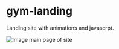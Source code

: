 ﻿# gym-landing
Landing site with animations and javascrpt.

![Image main page of site](/gym-landing/tree/main/img/man-holds-barbell.png)
